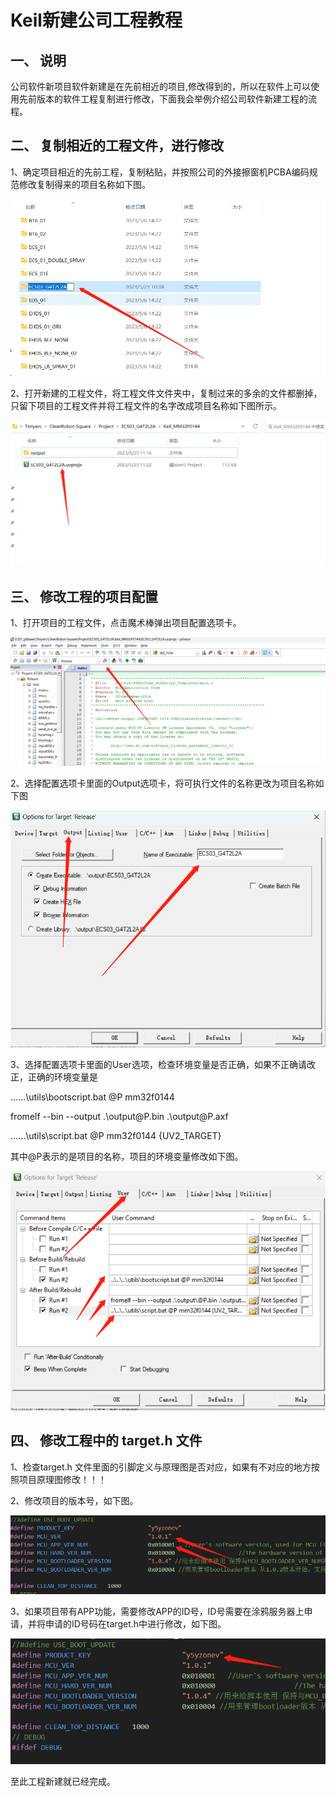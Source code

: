 # Keil新建公司工程教程

## 一、 说明
公司软件新项目软件新建是在先前相近的项目,修改得到的，所以在软件上可以使用先前版本的软件工程复制进行修改，下面我会举例介绍公司软件新建工程的流程。


## 二、 复制相近的工程文件，进行修改
1、确定项目相近的先前工程，复制粘贴，并按照公司的外接擦窗机PCBA编码规范修改复制得来的项目名称如下图。

![image](image/keil_bulid_project_01.png)

2、打开新建的工程文件，将工程文件文件夹中，复制过来的多余的文件都删掉，只留下项目的工程文件并将工程文件的名字改成项目名称如下图所示。

![image](image/keil_bulid_project_02.png)


## 三、 修改工程的项目配置
1、打开项目的工程文件，点击魔术棒弹出项目配置选项卡。

![image](image/keil_bulid_project_03.png)

2、选择配置选项卡里面的Output选项卡，将可执行文件的名称更改为项目名称如下图

![image](image/keil_bulid_project_04.png)

3、选择配置选项卡里面的User选项，检查环境变量是否正确，如果不正确请改正，正确的环境变量是

..\..\..\utils\bootscript.bat @P mm32f0144

fromelf --bin --output .\output\@P.bin .\output\@P.axf

..\..\..\utils\script.bat @P mm32f0144 {UV2_TARGET}

其中@P表示的是项目的名称，项目的环境变量修改如下图。

![image](image/keil_bulid_project_05.png)

## 四、 修改工程中的 target.h 文件

1、检查target.h 文件里面的引脚定义与原理图是否对应，如果有不对应的地方按照项目原理图修改！！！

2、修改项目的版本号，如下图。

![image](image/keil_bulid_project_06.png)

3、如果项目带有APP功能，需要修改APP的ID号，ID号需要在涂鸦服务器上申请，并将申请的ID号码在target.h中进行修改，如下图。

![image](image/keil_bulid_project_07.png)

至此工程新建就已经完成。